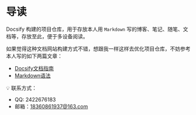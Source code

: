 # 导读

Docsify 构建的项目仓库，用于存放本人用 `Markdown` 写的博客、笔记、随笔、文档等，存放至此，便于多设备阅读。

如果觉得这种文档网站构建方式不错，想跟我一样这样去优化项目仓库，不妨参考本人写的如下两篇文章：
* [Docsify文档指南](docsify/docsifyNotes.md)
* [Markdown语法](markdown/mdNotes.md)

:bulb: 联系方式：
* QQ: 2422676183
* 邮箱：18360861937@163.com
